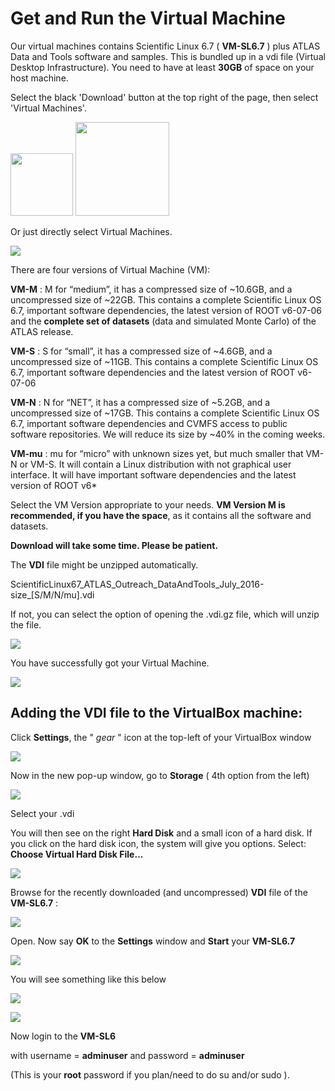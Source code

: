 # Get and Run the Virtual Machine

Our virtual machines contains Scientific Linux 6.7 ( **VM-SL6.7** ) plus ATLAS Data and Tools software and samples.  This is bundled up in a vdi file (Virtual Desktop Infrastructure).
You need to have at least  **30GB** of space on your host machine.

Select the black 'Download' button at the top right of the page, then select 'Virtual Machines'.  

<img src="./pictures/Download.jpg" width="100" />
<img src="./pictures/VMbutton.jpg" width="150" /> 

Or just directly select Virtual Machines.

![](NewPictures/VirtualMachineSelected.png)

There are four versions of Virtual Machine (VM):  

**VM-M** 
: M for “medium”, it has a compressed size of ~10.6GB, and a uncompressed size of ~22GB. This contains a complete Scientific Linux OS 6.7, important software dependencies, the latest version of ROOT v6-07-06 and the **complete set of datasets** (data and simulated Monte Carlo) of the ATLAS release.

**VM-S** 
: S for “small”, it has a compressed size of ~4.6GB, and a uncompressed size of ~11GB. This contains a complete Scientific Linux OS 6.7, important software dependencies and the latest version of ROOT v6-07-06

**VM-N**
: N for “NET”, it has a compressed size of ~5.2GB, and a uncompressed size of ~17GB. This contains a complete Scientific Linux OS 6.7, important software dependencies and CVMFS access to public software repositories. We will reduce its size by ~40% in the coming weeks.

**VM-mu**
: mu for “micro” with unknown sizes yet, but much smaller that VM-N or VM-S. It will contain a Linux distribution with not graphical user interface. It will have important software dependencies and the latest version of ROOT v6*

Select the VM Version appropriate to your needs.  **VM Version M is recommended, if you have the space**, as it contains all the software and datasets.

**Download will take some time.  Please be patient.**

The **VDI** file might be unzipped automatically.

ScientificLinux67\_ATLAS\_Outreach\_DataAndTools\_July\_2016-size\_[S/M/N/mu].vdi 

If not, you can select the option of opening the .vdi.gz file, which will unzip the file.

![](NewPictures/DownloadVMS.jpg)


You have successfully got your Virtual Machine.

![](NewPictures/orangeVDI2.png)



## Adding the VDI file to the VirtualBox machine: 

Click **Settings**, the " _gear_  " icon at the top-left of your VirtualBox window 


![](NewPictures/Settings.jpg)


Now in the new pop-up window, go to **Storage** ( 4th option from the left) 



![](NewPictures/Storage.jpg)

Select your .vdi

You will then see on the right **Hard Disk** and a small icon of a hard disk.  If you click on the hard disk icon, the system will give you options. 
Select: **Choose Virtual Hard Disk File...**


![](NewPictures/VirtualHardDisk.jpg)

Browse for the recently downloaded (and uncompressed) **VDI** file of the **VM-SL6.7** :


![](NewPictures/Choosevdi.jpg)

Open.
Now say **OK** to the **Settings** window and **Start** your **VM-SL6.7**   

![](NewPictures/Start.jpg)

You will see something like this below



![](NewPictures/DataAndToolsRunning.jpg)


![](NewPictures/VM-SL6.jpg)

Now login to the **VM-SL6** 

with username = **adminuser** and password = **adminuser**

(This is your **root** password if you plan/need to do su and/or sudo ).

